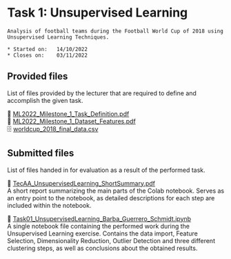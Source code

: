 # Task 1: Unsupervised Learning

```
Analysis of football teams during the Football World Cup of 2018 using Unsupervised Learning Techniques.

* Started on:   14/10/2022
* Closes on:    03/11/2022
```

## Provided files
List of files provided by the lecturer that are required to define and accomplish the given task.  

📄 [ML2022_Milestone_1_Task_Definition.pdf](https://github.com/schmidt-marvin/ESI_2022_TecAA/tree/main/task01/provided_files/ML2022_Milestone_1_Task_Definition.pdf)<br>
📄 [ML2022_Milestone_1_Dataset_Features.pdf](https://github.com/schmidt-marvin/ESI_2022_TecAA/tree/main/task01/provided_files/ML2022_Milestone_1_Dataset_Features.pdf)<br>
🗄️ [worldcup_2018_final_data.csv](https://github.com/schmidt-marvin/ESI_2022_TecAA/tree/main/task01/provided_files/worldcup_2018_final_data.csv)<br>


## Submitted files
List of files handed in for evaluation as a result of the performed task. 

📄 [TecAA_UnsupervisedLearning_ShortSummary.pdf](https://github.com/schmidt-marvin/ESI_2022_TecAA/blob/main/task01/submission/TecAA_UnsupervisedLearning_ShortSummary.pdf) <br>
A short report summarizing the main parts of the Colab notebook. Serves as an entry point to the notebook, as detailed descriptions for each step are included within the notebook.<br>

📄 [Task01_UnsupervisedLearning_Barba_Guerrero_Schmidt.ipynb](https://github.com/schmidt-marvin/ESI_2022_TecAA/tree/main/task01/submission/Task01_UnsupervisedLearning_Barba_Guerrero_Schmidt.ipynb) <br>
A single notebook file containing the performed work during the Unsupervised Learning exercise. Contains the data import, Feature Selection, Dimensionality Reduction, Outlier Detection and three different clustering steps, as well as conclusions about the obtained results.<br>